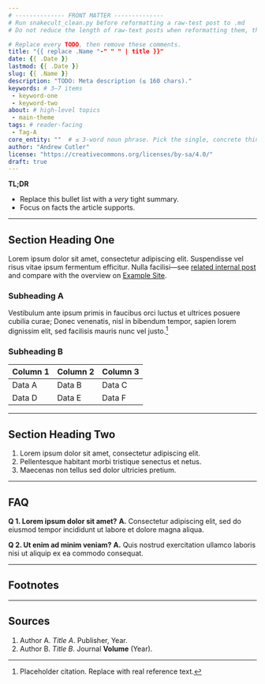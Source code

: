 ```yaml
---
# -------------- FRONT MATTER -------------- 
# Run snakecult_clean.py before reformatting a raw-test post to .md
# Do not reduce the length of raw-text posts when reformatting them, though do break up long paragraphs and add bolding/emphasis where appropriate for a mobile-friendly reading experience.

# Replace every TODO, then remove these comments.
title: "{{ replace .Name "-" " " | title }}"
date: {{ .Date }}
lastmod: {{ .Date }}
slug: {{ .Name }}
description: "TODO: Meta description (≤ 160 chars)."
keywords: # 3–7 items
 - keyword-one
 - keyword-two
about: # high-level topics
 - main-theme
tags: # reader-facing
 - Tag-A
core_entity: ""  # ≤ 3-word noun phrase. Pick the single, concrete thing (object/creature/place/person) that best embodies the post and is easy to illustrate—i.e., what you’d put on the magazine cover.
author: "Andrew Cutler"
license: "https://creativecommons.org/licenses/by-sa/4.0/"
draft: true
---
```


**TL;DR**  <!-- ≤ 100 words, 3-7 bullets -->

- Replace this bullet list with a *very* tight summary.
- Focus on facts the article supports.

---

## Section Heading One

Lorem ipsum dolor sit amet, consectetur adipiscing elit. Suspendisse vel risus vitae ipsum fermentum efficitur. Nulla facilisi—see [related internal post](/internal-placeholder/) and compare with the overview on [Example Site](https://example.com/). 

### Subheading A

Vestibulum ante ipsum primis in faucibus orci luctus et ultrices posuere cubilia curae; Donec venenatis, nisl in bibendum tempor, sapien lorem dignissim elit, sed facilisis mauris nunc vel justo.[^1]

### Subheading B

| Column 1 | Column 2 | Column 3 |
|----------|----------|----------|
| Data A | Data B | Data C |
| Data D | Data E | Data F |

---

## Section Heading Two

1. Lorem ipsum dolor sit amet, consectetur adipiscing elit. 
2. Pellentesque habitant morbi tristique senectus et netus. 
3. Maecenas non tellus sed dolor ultricies pretium. 

---

## FAQ <!-- retains FAQPage schema support -->

**Q 1. Lorem ipsum dolor sit amet?** 
**A.** Consectetur adipiscing elit, sed do eiusmod tempor incididunt ut labore et dolore magna aliqua.

**Q 2. Ut enim ad minim veniam?** 
**A.** Quis nostrud exercitation ullamco laboris nisi ut aliquip ex ea commodo consequat.

---

## Footnotes

[^1]: Placeholder citation. Replace with real reference text.

---

## Sources

1. Author A. *Title A*. Publisher, Year. 
2. Author B. *Title B*. Journal **Volume** (Year). 